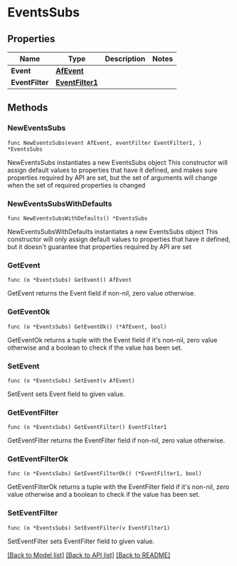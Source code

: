 # EventsSubs

## Properties

Name | Type | Description | Notes
------------ | ------------- | ------------- | -------------
**Event** | [**AfEvent**](AfEvent.md) |  | 
**EventFilter** | [**EventFilter1**](EventFilter1.md) |  | 

## Methods

### NewEventsSubs

`func NewEventsSubs(event AfEvent, eventFilter EventFilter1, ) *EventsSubs`

NewEventsSubs instantiates a new EventsSubs object
This constructor will assign default values to properties that have it defined,
and makes sure properties required by API are set, but the set of arguments
will change when the set of required properties is changed

### NewEventsSubsWithDefaults

`func NewEventsSubsWithDefaults() *EventsSubs`

NewEventsSubsWithDefaults instantiates a new EventsSubs object
This constructor will only assign default values to properties that have it defined,
but it doesn't guarantee that properties required by API are set

### GetEvent

`func (o *EventsSubs) GetEvent() AfEvent`

GetEvent returns the Event field if non-nil, zero value otherwise.

### GetEventOk

`func (o *EventsSubs) GetEventOk() (*AfEvent, bool)`

GetEventOk returns a tuple with the Event field if it's non-nil, zero value otherwise
and a boolean to check if the value has been set.

### SetEvent

`func (o *EventsSubs) SetEvent(v AfEvent)`

SetEvent sets Event field to given value.


### GetEventFilter

`func (o *EventsSubs) GetEventFilter() EventFilter1`

GetEventFilter returns the EventFilter field if non-nil, zero value otherwise.

### GetEventFilterOk

`func (o *EventsSubs) GetEventFilterOk() (*EventFilter1, bool)`

GetEventFilterOk returns a tuple with the EventFilter field if it's non-nil, zero value otherwise
and a boolean to check if the value has been set.

### SetEventFilter

`func (o *EventsSubs) SetEventFilter(v EventFilter1)`

SetEventFilter sets EventFilter field to given value.



[[Back to Model list]](../README.md#documentation-for-models) [[Back to API list]](../README.md#documentation-for-api-endpoints) [[Back to README]](../README.md)


